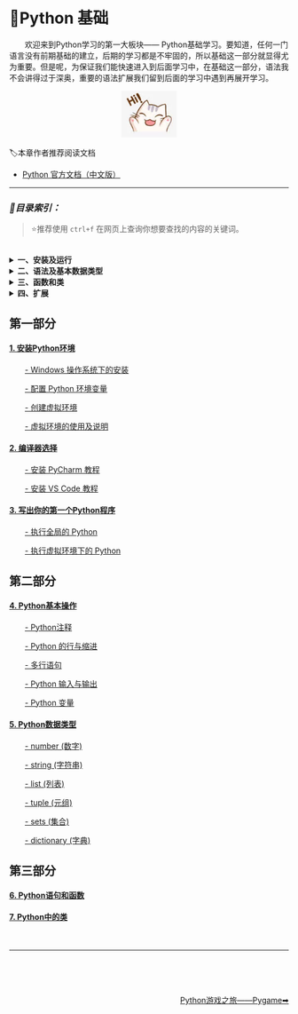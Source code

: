 # 💬Python 基础
&emsp;&emsp;欢迎来到Python学习的第一大板块—— Python基础学习。要知道，任何一门语言没有前期基础的建立，后期的学习都是不牢固的，所以基础这一部分就显得尤为重要。但是呢，为保证我们能快速进入到后面学习中，在基础这一部分，语法我不会讲得过于深奥，重要的语法扩展我们留到后面的学习中遇到再展开学习。

<div align="center">
    <img src="https://github.com/fmw666/my-image-file/blob/master/images/cat/cat1.png" width="100px">
</div>

🏷本章作者推荐阅读文档

+ [Python 官方文档（中文版）](https://learnku.com/docs/tutorial/3.7.0)

---

### *📑目录索引：* 

> ⭐推荐使用 `ctrl+f` 在网页上查询你想要查找的内容的关键词。

<br>

<details>
    <summary><b>一、安装及运行</b></summary>
</details>

<details>
    <summary><b>二、语法及基本数据类型</b></summary>
</details>

<details>
    <summary><b>三、函数和类</b></summary>
</details>

<details>
    <summary><b>四、扩展</b></summary>
    <ol>
        <b><li><p><a href="">正则表达式</a></p></li></b>
        <b><li><p><a href="">Python 操纵数据库</a></p></li></b>
    </ol>
</details>

## 第一部分
#### [1. 安装Python环境](Part-One.md#1-安装python环境-1)
&emsp;&emsp;[- Windows 操作系统下的安装](Part-One.md#-windows-操作系统下的安装)

&emsp;&emsp;[- 配置 Python 环境变量](Part-One.md#-配置-python-环境变量)

&emsp;&emsp;[- 创建虚拟环境](Part-One.md#-创建虚拟环境)

&emsp;&emsp;[- 虚拟环境的使用及说明](Part-One.md#-虚拟环境的使用及说明 )

#### [2. 编译器选择](Part-One.md#2-编译器选择-1)
&emsp;&emsp;[- 安装 PyCharm 教程](Part-One.md#-安装-pycharm-教程)

&emsp;&emsp;[- 安装 VS Code 教程](Part-One.md#-安装-vs-code-教程)

#### [3. 写出你的第一个Python程序](Part-One.md#3-写出你的第一个Python程序-1)
&emsp;&emsp;[- 执行全局的 Python](Part-One.md#-执行全局的-python)

&emsp;&emsp;[- 执行虚拟环境下的 Python](Part-One.md#-执行虚拟环境下的-python)

## 第二部分
#### [4. Python基本操作](#4)
&emsp;&emsp;[- Python注释](#4.1)

&emsp;&emsp;[- Python 的行与缩进](#4.2)

&emsp;&emsp;[- 多行语句](#4.3)

&emsp;&emsp;[- Python 输入与输出](#4.4)

&emsp;&emsp;[- Python 变量](#4.5)

#### [5. Python数据类型](#5)
&emsp;&emsp;[- number (数字)](#5.1)

&emsp;&emsp;[- string (字符串)](#5.2)

&emsp;&emsp;[- list (列表)](#5.3)

&emsp;&emsp;[- tuple (元组)](#5.4)

&emsp;&emsp;[- sets (集合)](#5.5)

&emsp;&emsp;[- dictionary (字典)](#5.6)

## 第三部分
#### [6. Python语句和函数](#6)
#### [7. Python中的类](#7)

<br>


---

<br><br><br>
<div align="right">
    <a href="../step2-Pygame">Python游戏之旅——Pygame➡</a>
</div>
